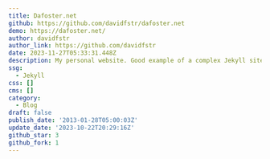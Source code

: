 ```yaml
---
title: Dafoster.net
github: https://github.com/davidfstr/dafoster.net
demo: https://dafoster.net/
author: davidfstr
author_link: https://github.com/davidfstr
date: 2023-11-27T05:33:31.448Z
description: My personal website. Good example of a complex Jekyll site.
ssg:
  - Jekyll
css: []
cms: []
category:
  - Blog
draft: false
publish_date: '2013-01-28T05:00:03Z'
update_date: '2023-10-22T20:29:16Z'
github_star: 3
github_fork: 1
---
```

